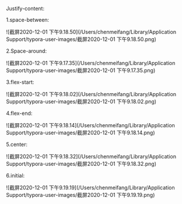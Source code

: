 Justify-content:

1.space-between:

![截屏2020-12-01 下午9.18.50](/Users/chenmeifang/Library/Application Support/typora-user-images/截屏2020-12-01 下午9.18.50.png)

2.Space-around: 

![截屏2020-12-01 下午9.17.35](/Users/chenmeifang/Library/Application Support/typora-user-images/截屏2020-12-01 下午9.17.35.png)

3.flex-start:

![截屏2020-12-01 下午9.18.02](/Users/chenmeifang/Library/Application Support/typora-user-images/截屏2020-12-01 下午9.18.02.png)

4.flex-end:

![截屏2020-12-01 下午9.18.14](/Users/chenmeifang/Library/Application Support/typora-user-images/截屏2020-12-01 下午9.18.14.png)

5.center:

![截屏2020-12-01 下午9.18.32](/Users/chenmeifang/Library/Application Support/typora-user-images/截屏2020-12-01 下午9.18.32.png)

6.initial:

![截屏2020-12-01 下午9.19.19](/Users/chenmeifang/Library/Application Support/typora-user-images/截屏2020-12-01 下午9.19.19.png)
